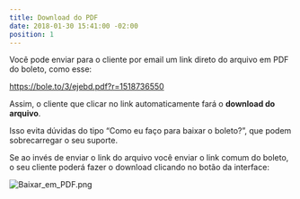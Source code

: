 ```yaml
---
title: Download do PDF
date: 2018-01-30 15:41:00 -02:00
position: 1
---
```


Você pode enviar para o cliente por email um link direto do arquivo em PDF do boleto, como esse: 

https://bole.to/3/ejebd.pdf?r=1518736550

Assim, o cliente que clicar no link automaticamente fará o **download do arquivo**.

Isso evita dúvidas do tipo “Como eu faço para baixar o boleto?”, que podem sobrecarregar o seu suporte.

Se ao invés de enviar o link do arquivo você enviar o link comum do boleto, o seu cliente poderá fazer o download clicando no botão da interface:

![Baixar_em_PDF.png](/uploads/Baixar_em_PDF.png)